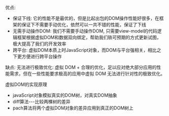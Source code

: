 优点:
- 保证下线: 它的性能不是最优的，但是比起出包的DOM操作性能好很多，在框架的保证下不需要手动优化，依然可以一共不错的性能，保证了下线
- 无需手动操作DOM: 我们不需要手动操作DOM, 只需要view-model的代码逻辑框架根据虚拟DOM和数据双向绑定，帮助我们轶可预期的方式更新试图，极大提高了我们的开发效率
- 跨平台: 虚拟DOM本质上时JavaScript对象，而DOM与平台强相关，相比之下更方便进行跨平台操作

缺点:
无法进行极致优化: 虚拟 DOM + 合理的优化，足以应对绝大部分应用的性能需求，但在一些性能要求极高的应用中虚拟 DOM 无法进行针对性的极致优化。

虚拟DOM的实现原理
- javaScript对象模拟真实的DOM树，对真实DOM抽象
- diff算法---比较两棵树的差异
- pach算法将两个虚拟DOM对象的差异应用到真正的DOM树上